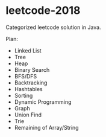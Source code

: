 # leetcode-2018
Categorized leetcode solution in Java.

Plan:

- Linked List
- Tree
- Heap
- Binary Search
- BFS/DFS
- Backtracking
- Hashtables
- Sorting
- Dynamic Programming
- Graph
- Union Find
- Trie
- Remaining of Array/String
